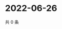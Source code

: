 # 2022-06-26

共 0 条

<!-- BEGIN WEIBO -->
<!-- 最后更新时间 Sun Jun 26 2022 21:23:26 GMT+0800 (China Standard Time) -->

<!-- END WEIBO -->
